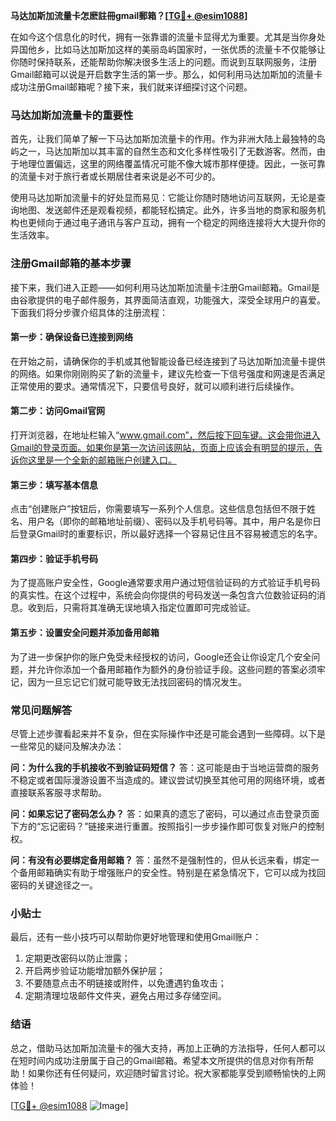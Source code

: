 **马达加斯加流量卡怎麽註冊gmail郵箱？[[TG💪+ @esim1088](https://t.me/s/esim1088)]**

在如今这个信息化的时代，拥有一张靠谱的流量卡显得尤为重要。尤其是当你身处异国他乡，比如马达加斯加这样的美丽岛屿国家时，一张优质的流量卡不仅能够让你随时保持联系，还能帮助你解决很多生活上的问题。而说到互联网服务，注册Gmail邮箱可以说是开启数字生活的第一步。那么，如何利用马达加斯加的流量卡成功注册Gmail邮箱呢？接下来，我们就来详细探讨这个问题。

### 马达加斯加流量卡的重要性

首先，让我们简单了解一下马达加斯加流量卡的作用。作为非洲大陆上最独特的岛屿之一，马达加斯加以其丰富的自然生态和文化多样性吸引了无数游客。然而，由于地理位置偏远，这里的网络覆盖情况可能不像大城市那样便捷。因此，一张可靠的流量卡对于旅行者或长期居住者来说是必不可少的。

使用马达加斯加流量卡的好处显而易见：它能让你随时随地访问互联网，无论是查询地图、发送邮件还是观看视频，都能轻松搞定。此外，许多当地的商家和服务机构也更倾向于通过电子通讯与客户互动，拥有一个稳定的网络连接将大大提升你的生活效率。

### 注册Gmail邮箱的基本步骤

接下来，我们进入正题——如何利用马达加斯加流量卡注册Gmail邮箱。Gmail是由谷歌提供的电子邮件服务，其界面简洁直观，功能强大，深受全球用户的喜爱。下面我们将分步骤介绍具体的注册流程：

#### 第一步：确保设备已连接到网络

在开始之前，请确保你的手机或其他智能设备已经连接到了马达加斯加流量卡提供的网络。如果你刚刚购买了新的流量卡，建议先检查一下信号强度和网速是否满足正常使用的要求。通常情况下，只要信号良好，就可以顺利进行后续操作。

#### 第二步：访问Gmail官网

打开浏览器，在地址栏输入“www.gmail.com”，然后按下回车键。这会带你进入Gmail的登录页面。如果你是第一次访问该网站，页面上应该会有明显的提示，告诉你这里是一个全新的邮箱账户创建入口。

#### 第三步：填写基本信息

点击“创建账户”按钮后，你需要填写一系列个人信息。这些信息包括但不限于姓名、用户名（即你的邮箱地址前缀）、密码以及手机号码等。其中，用户名是你日后登录Gmail时的重要标识，所以最好选择一个容易记住且不容易被遗忘的名字。

#### 第四步：验证手机号码

为了提高账户安全性，Google通常要求用户通过短信验证码的方式验证手机号码的真实性。在这个过程中，系统会向你提供的号码发送一条包含六位数验证码的消息。收到后，只需将其准确无误地填入指定位置即可完成验证。

#### 第五步：设置安全问题并添加备用邮箱

为了进一步保护你的账户免受未经授权的访问，Google还会让你设定几个安全问题，并允许你添加一个备用邮箱作为额外的身份验证手段。这些问题的答案必须牢记，因为一旦忘记它们就可能导致无法找回密码的情况发生。

### 常见问题解答

尽管上述步骤看起来并不复杂，但在实际操作中还是可能会遇到一些障碍。以下是一些常见的疑问及解决办法：

**问：为什么我的手机接收不到验证码短信？**
答：这可能是由于当地运营商的服务不稳定或者国际漫游设置不当造成的。建议尝试切换至其他可用的网络环境，或者直接联系客服寻求帮助。

**问：如果忘记了密码怎么办？**
答：如果真的遗忘了密码，可以通过点击登录页面下方的“忘记密码？”链接来进行重置。按照指引一步步操作即可恢复对账户的控制权。

**问：有没有必要绑定备用邮箱？**
答：虽然不是强制性的，但从长远来看，绑定一个备用邮箱确实有助于增强账户的安全性。特别是在紧急情况下，它可以成为找回密码的关键途径之一。

### 小贴士

最后，还有一些小技巧可以帮助你更好地管理和使用Gmail账户：
1. 定期更改密码以防止泄露；
2. 开启两步验证功能增加额外保护层；
3. 不要随意点击不明链接或附件，以免遭遇钓鱼攻击；
4. 定期清理垃圾邮件文件夹，避免占用过多存储空间。

### 结语

总之，借助马达加斯加流量卡的强大支持，再加上正确的方法指导，任何人都可以在短时间内成功注册属于自己的Gmail邮箱。希望本文所提供的信息对你有所帮助！如果你还有任何疑问，欢迎随时留言讨论。祝大家都能享受到顺畅愉快的上网体验！

[[TG💪+ @esim1088](https://t.me/s/esim1088) ![Image](https://i.postimg.cc/4NQfJmqS/Snipaste-2025-05-13-00-14-12.png)]